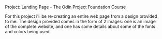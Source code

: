 Project: Landing Page - The Odin Project Foundation Course 

For this project i’ll be re-creating an entire web page from a design provided to me. The design provided comes in the form of 2 images: one is an image of the complete website, and one has some details about some of the fonts and colors being used.